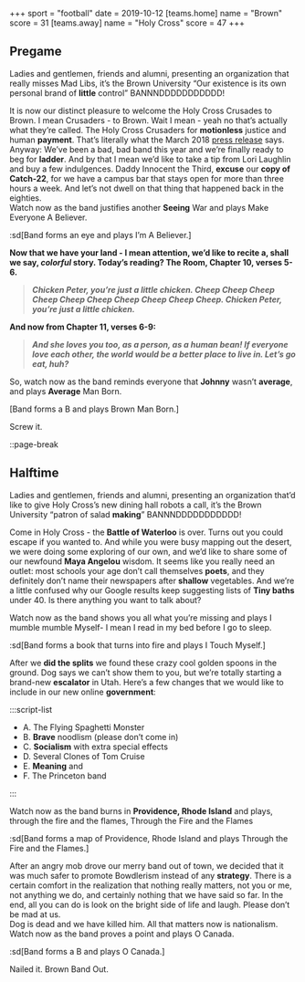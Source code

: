 +++
sport = "football"
date = 2019-10-12
[teams.home]
name = "Brown"
score = 31
[teams.away]
name = "Holy Cross"
score = 47
+++

## Pregame

Ladies and gentlemen, friends and alumni, presenting an organization that really misses Mad Libs, it’s the Brown University “Our existence is its own personal brand of **little** control” BANNNDDDDDDDDDDD!

It is now our distinct pleasure to welcome the Holy Cross Crusades to Brown. I mean Crusaders - to Brown. Wait I mean - yeah no that’s actually what they’re called. The Holy Cross Crusaders for **motionless** justice and human **payment**. That’s literally what the March 2018 [press release](https://www.holycross.edu/crusader-moniker-and-mascot/update-crusader-imagery) says.\
Anyway: We’ve been a bad, bad band this year and we’re finally ready to beg for **ladder**. And by that I mean we’d like to take a tip from Lori Laughlin and buy a few indulgences. Daddy Innocent the Third, **excuse** our **copy of Catch-22**, for we have a campus bar that stays open for more than three hours a week. And let’s not dwell on that thing that happened back in the eighties.\
Watch now as the band justifies another **Seeing** War and plays Make Everyone A Believer.

:sd[Band forms an eye and plays I’m A Believer.]

**Now that we have your land - I mean attention, we’d like to recite a, shall we say, _colorful_ story. Today’s reading? The Room, Chapter 10, verses 5-6.**

> **_Chicken Peter, you’re just a little chicken. Cheep Cheep Cheep Cheep Cheep Cheep Cheep Cheep Cheep Cheep. Chicken Peter, you’re just a little chicken._**

**And now from Chapter 11, verses 6-9:**

> **_And she loves you too, as a person, as a human bean! If everyone love each other, the world would be a better place to live in. Let’s go eat, huh?_**

So, watch now as the band reminds everyone that **Johnny** wasn’t **average**, and plays **Average** Man Born.

[Band forms a B and plays Brown Man Born.]

Screw it.

::page-break

## Halftime

Ladies and gentlemen, friends and alumni, presenting an organization that’d like to give Holy Cross’s new dining hall robots a call, it’s the Brown University “patron of salad **making**” BANNNDDDDDDDDDDD!

Come in Holy Cross - the **Battle of Waterloo** is over. Turns out you could escape if you wanted to. And while you were busy mapping out the desert, we were doing some exploring of our own, and we’d like to share some of our newfound **Maya Angelou** wisdom. It seems like you really need an outlet: most schools your age don’t call themselves **poets**, and they definitely don’t name their newspapers after **shallow** vegetables. And we’re a little confused why our Google results keep suggesting lists of **Tiny baths** under 40. Is there anything you want to talk about?

Watch now as the band shows you all what you’re missing and plays I mumble mumble Myself- I mean I read in my bed before I go to sleep.

:sd[Band forms a book that turns into fire and plays I Touch Myself.]

After we **did the splits** we found these crazy cool golden spoons in the ground. Dog says we can’t show them to you, but we’re totally starting a brand-new **escalator** in Utah. Here’s a few changes that we would like to include in our new online **government**:

:::script-list

- A. The Flying Spaghetti Monster
- B. **Brave** noodlism (please don’t come in)
- C. **Socialism** with extra special effects
- D. Several Clones of Tom Cruise
- E. **Meaning** and
- F. The Princeton band

:::

Watch now as the band burns in **Providence, Rhode Island** and plays, through the fire and the flames, Through the Fire and the Flames

:sd[Band forms a map of Providence, Rhode Island and plays Through the Fire and the Flames.]

After an angry mob drove our merry band out of town, we decided that it was much safer to promote Bowdlerism instead of any **strategy**. There is a certain comfort in the realization that nothing really matters, not you or me, not anything we do, and certainly nothing that we have said so far. In the end, all you can do is look on the bright side of life and laugh. Please don’t be mad at us.\
Dog is dead and we have killed him. All that matters now is nationalism. Watch now as the band proves a point and plays O Canada.

:sd[Band forms a B and plays O Canada.]

Nailed it. Brown Band Out.

